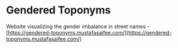 # Gendered Toponyms

Website visualizing the gender imbalance in street names - [https://gendered-toponyms.mustafasaifee.com/](https://gendered-toponyms.mustafasaifee.com/)
